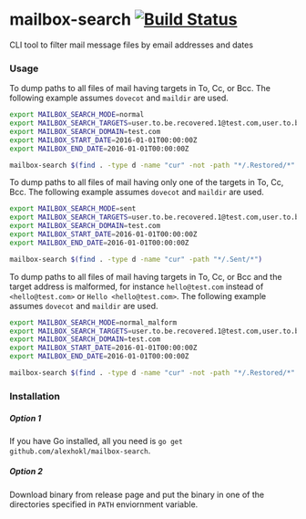 # mailbox-search [![Build Status](https://travis-ci.org/alexhokl/mailbox-search.svg?branch=master)](https://travis-ci.org/alexhokl/mailbox-search)
CLI tool to filter mail message files by email addresses and dates

### Usage

To dump paths to all files of mail having targets in To, Cc, or Bcc. The
following example assumes `dovecot` and `maildir` are used.

```sh
export MAILBOX_SEARCH_MODE=normal
export MAILBOX_SEARCH_TARGETS=user.to.be.recovered.1@test.com,user.to.be.recovered2@test.com
export MAILBOX_SEARCH_DOMAIN=test.com
export MAILBOX_START_DATE=2016-01-01T00:00:00Z
export MAILBOX_END_DATE=2016-01-01T00:00:00Z

mailbox-search $(find . -type d -name "cur" -not -path "*/.Restored/*" -not -path "*/.spam/*" -not -path "*/.Sent/*" -not -path "*/.Trash/*" -not -path "*/.Junk*" -not -path "*/.Drafts/*" -not -path "*/.Archive/*" -not -path "*/.Infected*")
```

To dump paths to all files of mail having only one of the targets in To, Cc, Bcc. The following example assumes `dovecot` and `maildir` are used.

```sh
export MAILBOX_SEARCH_MODE=sent
export MAILBOX_SEARCH_TARGETS=user.to.be.recovered.1@test.com,user.to.be.recovered2@test.com
export MAILBOX_SEARCH_DOMAIN=test.com
export MAILBOX_START_DATE=2016-01-01T00:00:00Z
export MAILBOX_END_DATE=2016-01-01T00:00:00Z

mailbox-search $(find . -type d -name "cur" -path "*/.Sent/*")
```

To dump paths to all files of mail having targets in To, Cc, or Bcc and the
target address is malformed, for instance `hello@test.com` instead of
`<hello@test.com>` or `Hello <hello@test.com>`. The following example assumes `dovecot` and `maildir` are used.

```sh
export MAILBOX_SEARCH_MODE=normal_malform
export MAILBOX_SEARCH_TARGETS=user.to.be.recovered.1@test.com,user.to.be.recovered2@test.com
export MAILBOX_SEARCH_DOMAIN=test.com
export MAILBOX_START_DATE=2016-01-01T00:00:00Z
export MAILBOX_END_DATE=2016-01-01T00:00:00Z

mailbox-search $(find . -type d -name "cur" -not -path "*/.Restored/*" -not -path "*/.spam/*" -not -path "*/.Sent/*" -not -path "*/.Trash/*" -not -path "*/.Junk*" -not -path "*/.Drafts/*" -not -path "*/.Archive/*" -not -path "*/.Infected*")
```

### Installation

##### Option 1

If you have Go installed, all you need is `go get github.com/alexhokl/mailbox-search`.

##### Option 2

Download binary from release page and put the binary in one of the directories
specified in `PATH` enviornment variable.


